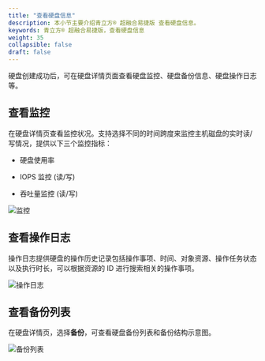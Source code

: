 ```yaml
---
title: "查看硬盘信息"
description: 本小节主要介绍青立方® 超融合易捷版 查看硬盘信息。 
keywords: 青立方® 超融合易捷版，查看硬盘信息
weight: 35
collapsible: false
draft: false
---
```




硬盘创建成功后，可在硬盘详情页面查看硬盘监控、硬盘备份信息、硬盘操作日志等。

## 查看监控

在硬盘详情页查看监控状况。支持选择不同的时间跨度来监控主机磁盘的实时读/写情况，提供以下三个监控指标：

- 硬盘使用率

- IOPS 监控 (读/写)

- 吞吐量监控 (读/写)

![监控](../../../_images/volume_monitoring.png)

## 查看操作日志

操作日志提供硬盘的操作历史记录包括操作事项、时间、对象资源、操作任务状态以及执行时长，可以根据资源的 ID 进行搜索相关的操作事项。

![操作日志](../../../_images/volume_operator.png)

## 查看备份列表

在硬盘详情页，选择**备份**，可查看硬盘备份列表和备份结构示意图。

![备份列表](../../../_images/volume_backup.png)
